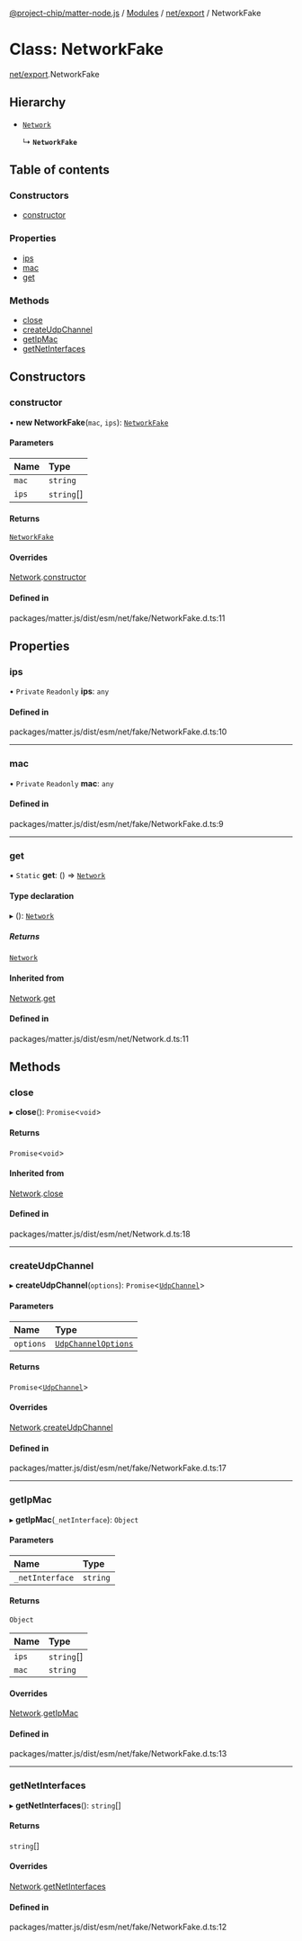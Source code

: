 [@project-chip/matter-node.js](../README.md) / [Modules](../modules.md) / [net/export](../modules/net_export.md) / NetworkFake

# Class: NetworkFake

[net/export](../modules/net_export.md).NetworkFake

## Hierarchy

- [`Network`](net_export.Network.md)

  ↳ **`NetworkFake`**

## Table of contents

### Constructors

- [constructor](net_export.NetworkFake.md#constructor)

### Properties

- [ips](net_export.NetworkFake.md#ips)
- [mac](net_export.NetworkFake.md#mac)
- [get](net_export.NetworkFake.md#get)

### Methods

- [close](net_export.NetworkFake.md#close)
- [createUdpChannel](net_export.NetworkFake.md#createudpchannel)
- [getIpMac](net_export.NetworkFake.md#getipmac)
- [getNetInterfaces](net_export.NetworkFake.md#getnetinterfaces)

## Constructors

### constructor

• **new NetworkFake**(`mac`, `ips`): [`NetworkFake`](net_export.NetworkFake.md)

#### Parameters

| Name | Type |
| :------ | :------ |
| `mac` | `string` |
| `ips` | `string`[] |

#### Returns

[`NetworkFake`](net_export.NetworkFake.md)

#### Overrides

[Network](net_export.Network.md).[constructor](net_export.Network.md#constructor)

#### Defined in

packages/matter.js/dist/esm/net/fake/NetworkFake.d.ts:11

## Properties

### ips

• `Private` `Readonly` **ips**: `any`

#### Defined in

packages/matter.js/dist/esm/net/fake/NetworkFake.d.ts:10

___

### mac

• `Private` `Readonly` **mac**: `any`

#### Defined in

packages/matter.js/dist/esm/net/fake/NetworkFake.d.ts:9

___

### get

▪ `Static` **get**: () => [`Network`](net_export.Network.md)

#### Type declaration

▸ (): [`Network`](net_export.Network.md)

##### Returns

[`Network`](net_export.Network.md)

#### Inherited from

[Network](net_export.Network.md).[get](net_export.Network.md#get)

#### Defined in

packages/matter.js/dist/esm/net/Network.d.ts:11

## Methods

### close

▸ **close**(): `Promise`\<`void`\>

#### Returns

`Promise`\<`void`\>

#### Inherited from

[Network](net_export.Network.md).[close](net_export.Network.md#close)

#### Defined in

packages/matter.js/dist/esm/net/Network.d.ts:18

___

### createUdpChannel

▸ **createUdpChannel**(`options`): `Promise`\<[`UdpChannel`](../interfaces/net_export.UdpChannel.md)\>

#### Parameters

| Name | Type |
| :------ | :------ |
| `options` | [`UdpChannelOptions`](../interfaces/net_export.UdpChannelOptions.md) |

#### Returns

`Promise`\<[`UdpChannel`](../interfaces/net_export.UdpChannel.md)\>

#### Overrides

[Network](net_export.Network.md).[createUdpChannel](net_export.Network.md#createudpchannel)

#### Defined in

packages/matter.js/dist/esm/net/fake/NetworkFake.d.ts:17

___

### getIpMac

▸ **getIpMac**(`_netInterface`): `Object`

#### Parameters

| Name | Type |
| :------ | :------ |
| `_netInterface` | `string` |

#### Returns

`Object`

| Name | Type |
| :------ | :------ |
| `ips` | `string`[] |
| `mac` | `string` |

#### Overrides

[Network](net_export.Network.md).[getIpMac](net_export.Network.md#getipmac)

#### Defined in

packages/matter.js/dist/esm/net/fake/NetworkFake.d.ts:13

___

### getNetInterfaces

▸ **getNetInterfaces**(): `string`[]

#### Returns

`string`[]

#### Overrides

[Network](net_export.Network.md).[getNetInterfaces](net_export.Network.md#getnetinterfaces)

#### Defined in

packages/matter.js/dist/esm/net/fake/NetworkFake.d.ts:12
